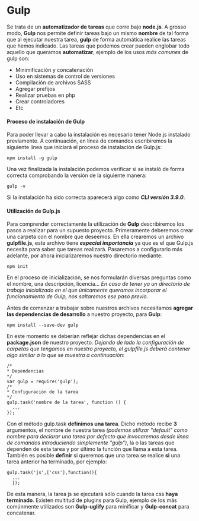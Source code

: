 # Gulp
Se trata de un __automatizador de tareas__ que corre bajo __node.js__. A grosso modo, __Gulp__ nos permite definir tareas bajo un mismo __nombre__ de tal forma que al ejecutar nuestra tarea, __gulp__ de forma automática realice las tareas que hemos indicado. 
Las tareas que podemos crear pueden englobar todo aquello que queramos __automatizar__, ejemplo de los usos _más comunes_ de gulp son:
* Minimificación y concatenación
* Uso en sistemas de control de versiones
* Compilación de archivos SASS
* Agregar prefijos
* Realizar pruebas en php
* Crear controladores
* Etc




#### Proceso de instalación de Gulp
Para poder llevar a cabo la instalación es necesario tener Node.js instalado previamente. A continuación, en línea de comandos escribiremos la siguiente línea que iniciará el proceso de instalación de Gulp.js:
~~~
npm install -g gulp
~~~

Una vez finalizada la instalación podemos verificar si se instaló de forma correcta comprobando la versión de la siguiente manera:
~~~
gulp -v
~~~
Si la instalación ha sido correcta aparecerá algo como ___CLI versión 3.9.0___.

#### Utilización de Gulp.js
Para comprender correctamente la utilización de __Gulp__ describiremos los pasos a realizar para un supuesto proyecto. 
Primeramente deberemos crear una carpeta con el nombre que deseemos. En ella crearemos un archivo __gulpfile.js__, este archivo tiene ___especial importancia___ ya que es el que Gulp.js necesita para saber que tareas realizará. Pasaremos a configurarlo más adelante, por ahora inicializaremos nuestro directorio mediante:
~~~
npm init
~~~
En el proceso de inicialización, se nos formularán diversas preguntas como el nombre, una descripción, licencia... 
_En caso de tener ya un directorio de trabajo inicializado en el que únicamente queramos incorporar el funcionamiento de Gulp, nos saltaremos ese paso previo_.

Antes de comenzar a trabajar sobre nuestros archivos necesitamos __agregar las dependencias de desarrollo__ a nuestro proyecto, para __Gulp__:
~~~
npm install --save-dev gulp
~~~
En este momento se deberían reflejar dichas dependencias en el __package.json__ de nuestro proyecto.
_Dejando de lado la configuración de carpetas que tengamos en nuestro proyecto, el gulpfile.js deberá contener algo similar a lo que se muestra a continuación_:
~~~
/*
* Dependencias
*/
var gulp = require('gulp');
/*
* Configuración de la tarea 
*/
gulp.task('nombre de la tarea', function () {
  ...
});
~~~
Con el método gulp.task __definimos una tarea__. Dicho método recibe __3__ argumentos, el nombre de nuestra tarea _(podemos utilizar "default" como nombre para declarar una tarea por defecto que invocaremos desde línea de comandos introduciendo simplemente "gulp")_, la o las tareas que dependen de esta tarea y por último la función que llama a esta tarea. También es posible __definir__ si queremos que una tarea se realice __si__ una tarea anterior ha terminado, por ejemplo:
~~~
gulp.task('js',['css'],function(){
  ...
  });
~~~
De esta manera, la tarea js se ejecutará sólo cuando la tarea css __haya terminado__.
Existen multitud de plugins para Gulp, ejemplo de los más comúnmente utilizados son __Gulp-uglify__ para minificar y __Gulp-concat__ para concatenar.
